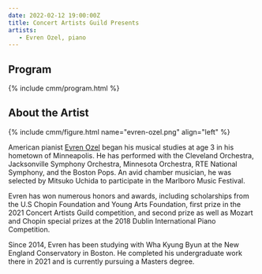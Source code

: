 ```yaml
---
date: 2022-02-12 19:00:00Z
title: Concert Artists Guild Presents
artists: 
   - Evren Ozel, piano
---
```


## Program

{% include cmm/program.html %}

## About the Artist

{%  include cmm/figure.html name="evren-ozel.png" align="left" %}

American pianist [Evren Ozel](https://www.evrenozel.com) began his musical studies at age 3 in
his hometown of Minneapolis. He has performed with the Cleveland Orchestra, Jacksonville
Symphony Orchestra, Minnesota Orchestra, RTE National Symphony, and the Boston Pops. An avid
chamber musician, he was selected by Mitsuko Uchida to participate in the Marlboro Music
Festival. 

Evren has won numerous honors and awards, including scholarships from the U.S Chopin Foundation
and Young Arts Foundation, first prize in the 2021 Concert Artists Guild competition, and second
prize as well as Mozart and Chopin special prizes at the 2018 Dublin International Piano
Competition.

Since 2014, Evren has been studying with Wha Kyung Byun at the New England Conservatory in Boston.
He completed his undergraduate work there in 2021 and is currently pursuing a Masters degree.
